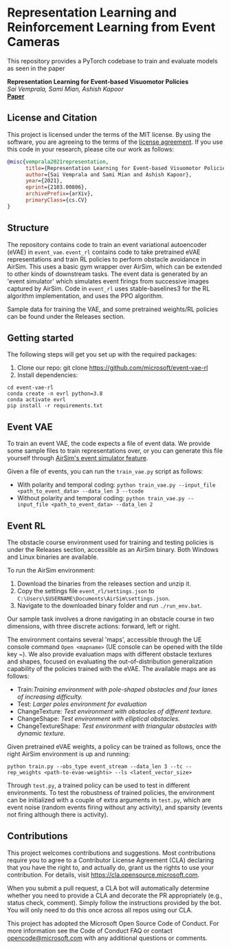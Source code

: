 # Representation Learning and Reinforcement Learning from Event Cameras

This repository provides a PyTorch codebase to train and evaluate models as seen in the paper

**Representation Learning for Event-based Visuomotor Policies** <br>
*Sai Vemprala, Sami Mian, Ashish Kapoor* <br>
[**Paper**](https://arxiv.org/abs/2103.00806) <br>

## License and Citation
This project is licensed under the terms of the MIT license. By using the software, you are agreeing to the terms of the [license agreement](LICENSE).
If you use this code in your research, please cite our work as follows:

```bibtex
@misc{vemprala2021representation,
      title={Representation Learning for Event-based Visuomotor Policies}, 
      author={Sai Vemprala and Sami Mian and Ashish Kapoor},
      year={2021},
      eprint={2103.00806},
      archivePrefix={arXiv},
      primaryClass={cs.CV}
}
```
## Structure

The repository contains code to train an event variational autoencoder (eVAE) in `event_vae`. `event_rl` contains code to take pretrained eVAE representations and train RL policies to perform obstacle avoidance in AirSim. This uses a basic gym wrapper over AirSim, which can be extended to other kinds of downstream tasks. The event data is generated by an 'event simulator' which simulates event firings from successive images captured by AirSim. Code in `event_rl` uses stable-baselines3 for the RL algorithm implementation, and uses the PPO algorithm. 

Sample data for training the VAE, and some pretrained weights/RL policies can be found under the Releases section. 

## Getting started
The following steps will get you set up with the required packages:

1. Clone our repo: git clone https://github.com/microsoft/event-vae-rl
2. Install dependencies:
```
cd event-vae-rl
conda create -n evrl python=3.8
conda activate evrl
pip install -r requirements.txt
```

## Event VAE

To train an event VAE, the code expects a file of event data. We provide some sample files to train representations over, or you can generate this file yourself through [AirSim's event simulator feature](https://github.com/microsoft/AirSim/blob/master/docs/event_sim.md). 

Given a file of events, you can run the `train_vae.py` script as follows:

- With polarity and temporal coding: `python train_vae.py --input_file <path_to_event_data> --data_len 3 --tcode`
- Without polarity and temporal coding: `python train_vae.py --input_file <path_to_event_data> --data_len 2`

## Event RL
The obstacle course environment used for training and testing policies is under the Releases section, accessible as an AirSim binary. Both Windows and Linux binaries are available.

To run the AirSim environment: 

1. Download the binaries from the releases section and unzip it. 
2. Copy the settings file `event_rl/settings.json` to `C:\Users\$USERNAME\Documents\AirSim\settings.json`. 
3. Navigate to the downloaded binary folder and run `./run_env.bat`.

Our sample task involves a drone navigating in an obstacle course in two dimensions, with three discrete actions: forward, left or right. 

The environment contains several 'maps', accessible through the UE console command `Open <mapname>` (UE console can be opened with the tilde key ~). We also provide evaluation maps with different obstacle textures and shapes, focused on evaluating the out-of-distribution generalization capability of the policies trained with the eVAE. The available maps are as follows:

- Train:_Training environment with pole-shaped obstacles and four lanes of increasing difficulty._ 
- Test: _Larger poles environment for evaluation_
- ChangeTexture: _Test environment with obstacles of different texture._
- ChangeShape: _Test environment with elliptical obstacles._
- ChangeTextureShape: _Test environment with triangular obstacles with dynamic texture._

Given pretrained eVAE weights, a policy can be trained as follows, once the right AirSim environment is up and running:

```
python train.py --obs_type event_stream --data_len 3 --tc --rep_weights <path-to-evae-weights> --ls <latent_vector_size>
```

Through `test.py`, a trained policy can be used to test in different environments. To test the robustness of trained policies, the environment can be initialized with a couple of extra arguments in `test.py`, which are event noise (random events firing without any activity), and sparsity (events not firing although there is activity).

## Contributions
This project welcomes contributions and suggestions. Most contributions require you to agree to a Contributor License Agreement (CLA) declaring that you have the right to, and actually do, grant us the rights to use your contribution. For details, visit https://cla.opensource.microsoft.com.

When you submit a pull request, a CLA bot will automatically determine whether you need to provide a CLA and decorate the PR appropriately (e.g., status check, comment). Simply follow the instructions provided by the bot. You will only need to do this once across all repos using our CLA.

This project has adopted the Microsoft Open Source Code of Conduct. For more information see the Code of Conduct FAQ or contact opencode@microsoft.com with any additional questions or comments.
